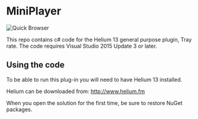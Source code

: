 # MiniPlayer

![Quick Browser](http://www.helium.fm/assets/img/trayrate.png)

This repo contains c# code for the Helium 13 general purpose plugin, Tray rate.
The code requires Visual Studio 2015 Update 3 or later.

## Using the code

To be able to run this plug-in you will need to have Helium 13 installed.

Helium can be downloaded from: 
http://www.helium.fm

When you open the solution for the first time, be sure to restore NuGet packages.
